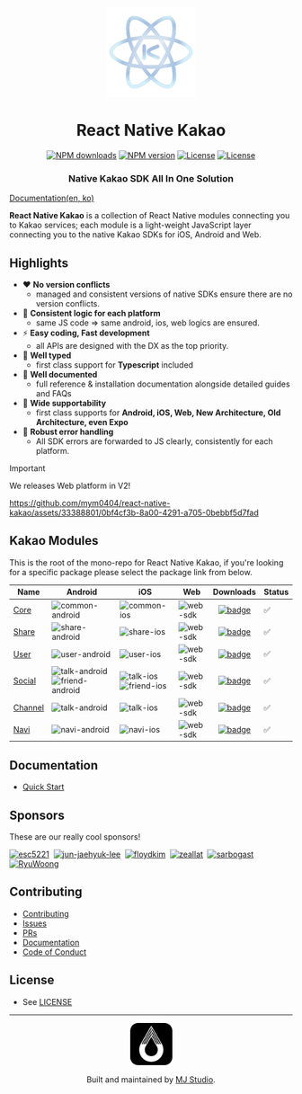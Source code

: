 <p align="center">
  <a href="https://rnkakao.mjstudio.net">
    <img width="160px" src="https://raw.githubusercontent.com/mym0404/image-archive/master/202404201234177.webp"><br/>
  </a>
  <h1 align="center">React Native Kakao</h1>
  <p align="center">
  <a href="https://www.npmjs.com/package/@react-native-kakao/core"><img src="https://img.shields.io/npm/dm/@react-native-kakao/core.svg?style=flat-square" alt="NPM downloads"></a>
  <a href="https://www.npmjs.com/package/@react-native-kakao/core"><img src="https://img.shields.io/npm/v/@react-native-kakao/core.svg?style=flat-square" alt="NPM version"></a>
  <a href="/LICENSE"><img src="https://img.shields.io/npm/l/@react-native-kakao/core.svg?style=flat-square" alt="License"></a>
  <a href="https://github.com/lerna-lite/lerna-lite"><img src="https://img.shields.io/badge/maintained%20with-lerna--lite-e137ff?style=flat-square" alt="License"></a>
  <h3 align="center">Native Kakao SDK All In One Solution</h3>
  </p>
</p>
<a href="https://rnkakao.mjstudio.net">Documentation(en, ko)</a>

**React Native Kakao** is a collection of React Native modules connecting you to Kakao
services; each module is a light-weight JavaScript layer connecting you to the native Kakao SDKs for
iOS, Android and Web.

## Highlights

- ❤️ **No version conflicts**
  - managed and consistent versions of native SDKs ensure there are no version conflicts.
- 🍎 **Consistent logic for each platform**
  - same JS code => same android, ios, web logics are ensured.
- ⚡️ **Easy coding, Fast development**
  - all APIs are designed with the DX as the top priority.
- 🎃 **Well typed**
  - first class support for **Typescript** included
- 📄 **Well documented**
  - full reference & installation documentation alongside detailed guides and FAQs
- 🚀 **Wide supportability**
  - first class supports for **Android, iOS, Web, New Architecture, Old Architecture, even Expo**
- 🦋 **Robust error handling**
  - All SDK errors are forwarded to JS clearly, consistently for each platform.

> [!IMPORTANT]
> We releases Web platform in V2!
>
> https://github.com/mym0404/react-native-kakao/assets/33388801/0bf4cf3b-8a00-4291-a705-0bebbf5d7fad

## Kakao Modules

This is the root of the mono-repo for React Native Kakao, if you're looking for a specific package
please select the package link from below.

[//]: # (The main package that you interface with is `App` &#40;`@react-native-kakao/app`&#41;)

| Name                                                                                                              | Android                                                                                                                                                                 | iOS                                                                                                                                                                     | Web                                                                              |                                                                             Downloads                                                                             | Status |
|-------------------------------------------------------------------------------------------------------------------|-------------------------------------------------------------------------------------------------------------------------------------------------------------------------|-------------------------------------------------------------------------------------------------------------------------------------------------------------------------|----------------------------------------------------------------------------------|:-----------------------------------------------------------------------------------------------------------------------------------------------------------------:|--------|
| [Core](https://rnkakao.mjstudio.net/docs/intro)                                                                            | ![common-android](https://img.shields.io/badge/common-2.20.1-green?style=flat-square)                                                                                   | ![common-ios](https://img.shields.io/badge/common-2.22.0-lightblue?style=flat-square)                                                                                   | ![web-sdk](https://img.shields.io/badge/js--sdk-+2.7.1-2460a1?style=flat-square) |    [![badge](https://img.shields.io/npm/dm/@react-native-kakao/core.svg?style=for-the-badge&logo=npm)](https://www.npmjs.com/package/@react-native-kakao/core)    | ✅      |
| [Share](https://rnkakao.mjstudio.net/docs/share/intro)                                                                     | ![share-android](https://img.shields.io/badge/share-2.20.1-green?style=flat-square)                                                                                     | ![share-ios](https://img.shields.io/badge/share-2.22.0-lightblue?style=flat-square)                                                                                     | ![web-sdk](https://img.shields.io/badge/js--sdk-+2.7.1-2460a1?style=flat-square) |   [![badge](https://img.shields.io/npm/dm/@react-native-kakao/share.svg?style=for-the-badge&logo=npm)](https://www.npmjs.com/package/@react-native-kakao/share)   | ✅      |
| [User](https://rnkakao.mjstudio.net/docs/user/intro)                                                                       | ![user-android](https://img.shields.io/badge/user-2.20.1-green?style=flat-square)                                                                                       | ![user-ios](https://img.shields.io/badge/user-2.22.0-lightblue?style=flat-square)                                                                                       | ![web-sdk](https://img.shields.io/badge/js--sdk-+2.7.1-2460a1?style=flat-square) |    [![badge](https://img.shields.io/npm/dm/@react-native-kakao/user.svg?style=for-the-badge&logo=npm)](https://www.npmjs.com/package/@react-native-kakao/user)    | ✅      |
| [Social](https://rnkakao.mjstudio.net/docs/social/intro)                                                                   | ![talk-android](https://img.shields.io/badge/talk-2.20.1-green?style=flat-square) ![friend-android](https://img.shields.io/badge/friend-2.20.1-green?style=flat-square) | ![talk-ios](https://img.shields.io/badge/talk-2.22.0-lightblue?style=flat-square) ![friend-ios](https://img.shields.io/badge/friend-2.22.0-lightblue?style=flat-square) | ![web-sdk](https://img.shields.io/badge/js--sdk-+2.7.1-2460a1?style=flat-square) |  [![badge](https://img.shields.io/npm/dm/@react-native-kakao/social.svg?style=for-the-badge&logo=npm)](https://www.npmjs.com/package/@react-native-kakao/social)  | ✅      |
| [Channel](https://rnkakao.mjstudio.net/docs/channel/intro)                                                                 | ![talk-android](https://img.shields.io/badge/talk-2.20.1-green?style=flat-square)                                                                                       | ![talk-ios](https://img.shields.io/badge/talk-2.22.0-lightblue?style=flat-square)                                                                                       | ![web-sdk](https://img.shields.io/badge/js--sdk-+2.7.1-2460a1?style=flat-square) | [![badge](https://img.shields.io/npm/dm/@react-native-kakao/channel.svg?style=for-the-badge&logo=npm)](https://www.npmjs.com/package/@react-native-kakao/channel) | ✅      |
| [Navi](https://rnkakao.mjstudio.net/docs/navi/intro)                                                                       | ![navi-android](https://img.shields.io/badge/navi-2.20.1-green?style=flat-square)                                                                                       | ![navi-ios](https://img.shields.io/badge/navi-2.22.0-lightblue?style=flat-square)                                                                                       | ![web-sdk](https://img.shields.io/badge/js--sdk-+2.7.1-2460a1?style=flat-square) |    [![badge](https://img.shields.io/npm/dm/@react-native-kakao/navi.svg?style=for-the-badge&logo=npm)](https://www.npmjs.com/package/@react-native-kakao/navi)    | ✅      |

## Documentation

- [Quick Start](https://rnkakao.mjstudio.net)

## Sponsors

These are our really cool sponsors!

<!-- sponsors --><a href="https://github.com/esc5221"><img src="https:&#x2F;&#x2F;github.com&#x2F;esc5221.png" width="80px" alt="esc5221" /></a>&nbsp;&nbsp;<a href="https://github.com/jun-jaehyuk-lee"><img src="https:&#x2F;&#x2F;github.com&#x2F;jun-jaehyuk-lee.png" width="80px" alt="jun-jaehyuk-lee" /></a>&nbsp;&nbsp;<a href="https://github.com/floydkim"><img src="https:&#x2F;&#x2F;github.com&#x2F;floydkim.png" width="80px" alt="floydkim" /></a>&nbsp;&nbsp;<a href="https://github.com/zeallat"><img src="https:&#x2F;&#x2F;github.com&#x2F;zeallat.png" width="80px" alt="zeallat" /></a>&nbsp;&nbsp;<a href="https://github.com/sarbogast"><img src="https:&#x2F;&#x2F;github.com&#x2F;sarbogast.png" width="80px" alt="sarbogast" /></a>&nbsp;&nbsp;<a href="https://github.com/RyuWoong"><img src="https:&#x2F;&#x2F;github.com&#x2F;RyuWoong.png" width="80px" alt="RyuWoong" /></a>&nbsp;&nbsp;<!-- sponsors -->

## Contributing

- [Contributing](https://github.com/mym0404/react-native-kakao/blob/main/CONTRIBUTING.md)
- [Issues](https://github.com/mym0404/react-native-kakao/issues)
- [PRs](https://github.com/mym0404/react-native-kakao/pulls)
- [Documentation](https://rnkakao.mjstudio.net)
- [Code of Conduct](https://github.com/mym0404/react-native-kakao/blob/main/CODE_OF_CONDUCT.md)

## License

- See [LICENSE](/LICENSE)

---

<p align="center">
  <a href="https://mjstudio.net/">
    <img width="75px" src="https://raw.githubusercontent.com/mym0404/image-archive/master/202404201239152.webp">
  </a>
  <p align="center">
    Built and maintained by <a href="https://mjstudio.net/">MJ Studio</a>.
  </p>
</p>
